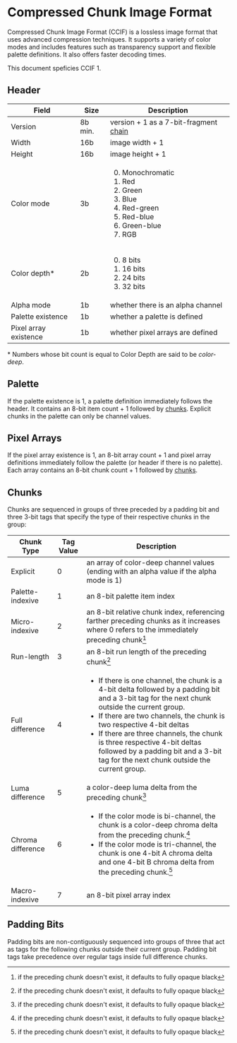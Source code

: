 # Compressed Chunk Image Format

Compressed Chunk Image Format (CCIF) is a lossless image format that uses advanced compression techniques. It supports a variety of color modes and includes features such as transparency support and flexible palette definitions. It also offers faster decoding times.

This document speficies CCIF 1.

## Header

Field                 |Size   |Description
----------------------|-------|-----------
Version               |8b min.|version + 1 as a 7-bit-fragment [chain](https://github.com/ghoomy/universe/blob/main/computer%20science/chain.md)
Width                 |16b    |image width + 1
Height                |16b    |image height + 1
Color mode            |3b     |<ol start="0"><li>Monochromatic<li>Red<li>Green<li>Blue<li>Red-green<li>Red-blue<li>Green-blue<li>RGB
Color depth*          |2b     |<ol start="0"><li>8 bits<li>16 bits<li>24 bits<li>32 bits
Alpha mode            |1b     |whether there is an alpha channel
Palette existence     |1b     |whether a palette is defined
Pixel array existence |1b     |whether pixel arrays are defined

\* Numbers whose bit count is equal to Color Depth are said to be *color-deep*.

## Palette

If the palette existence is 1, a palette definition immediately follows the header. It contains an 8-bit item count + 1 followed by [chunks](#chunks). Explicit chunks in the palette can only be channel values.

## Pixel Arrays

If the pixel array existence is 1, an 8-bit array count + 1 and pixel array definitions immediately follow the palette (or header if there is no palette). Each array contains an 8-bit chunk count + 1 followed by [chunks](#chunks).

## Chunks

Chunks are sequenced in groups of three preceded by a padding bit and three 3-bit tags that specify the type of their respective chunks in the group:

Chunk Type       |Tag Value|Description
-----------------|---------|-----------
Explicit         |0        |an array of color-deep channel values (ending with an alpha value if the alpha mode is 1)
Palette-indexive |1        |an 8-bit palette item index
Micro-indexive   |2        |an 8-bit relative chunk index, referencing farther preceding chunks as it increases where 0 refers to the immediately preceding chunk[^preceding]
Run-length       |3        |an 8-bit run length of the preceding chunk[^preceding]
Full difference  |4        |<ul><li>If there is one channel, the chunk is a 4-bit delta followed by a padding bit and a 3-bit tag for the next chunk outside the current group.<li>If there are two channels, the chunk is two respective 4-bit deltas<li>If there are three channels, the chunk is three respective 4-bit deltas followed by a padding bit and a 3-bit tag for the next chunk outside the current group.
Luma difference  |5        |a color-deep luma delta from the preceding chunk[^preceding]
Chroma difference|6        |<ul><li>If the color mode is bi-channel, the chunk is a color-deep chroma delta from the preceding chunk.[^preceding]<li>If the color mode is tri-channel, the chunk is one 4-bit A chroma delta and one 4-bit B chroma delta from the preceding chunk.[^preceding]
Macro-indexive   |7        |an 8-bit pixel array index

[^preceding]: if the preceding chunk doesn't exist, it defaults to fully opaque black

## Padding Bits

Padding bits are non-contiguously sequenced into groups of three that act as tags for the following chunks outside their current group. Padding bit tags take precedence over regular tags inside full difference chunks.
